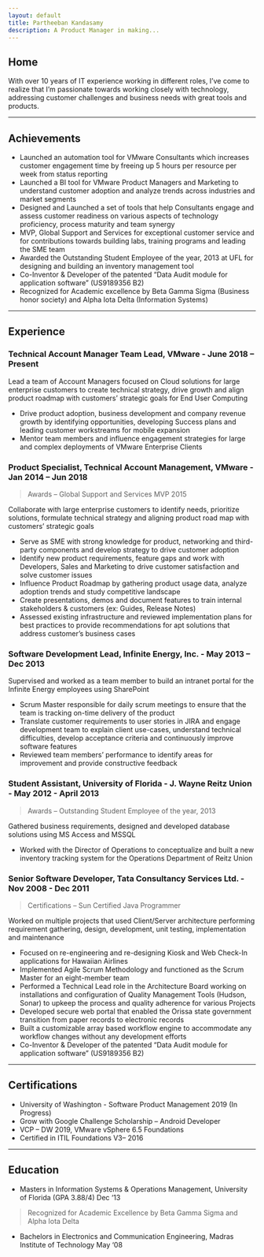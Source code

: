 ```yaml
---
layout: default
title: Partheeban Kandasamy
description: A Product Manager in making...
---
```


## [](#header-2)Home

With over 10 years of IT experience working in different roles, I’ve come to realize that I’m passionate towards working closely with technology, addressing customer challenges and business needs with great tools and products.

* * *

## [](#header-2)Achievements

* Launched an automation tool for VMware Consultants which increases customer engagement time by freeing up 5 hours per resource per week from status reporting
* Launched a BI tool for VMware Product Managers and Marketing to understand customer adoption and analyze trends across industries and market segments
*	Designed and Launched a set of tools that help Consultants engage and assess customer readiness on various aspects of technology proficiency, process maturity and team synergy
*	MVP, Global Support and Services for exceptional customer service and for contributions towards building labs, training programs and leading the SME team
*	Awarded the Outstanding Student Employee of the year, 2013 at UFL for designing and building an inventory management tool
*	Co-Inventor & Developer of the patented “Data Audit module for application software” (US9189356 B2)
* Recognized for Academic excellence by Beta Gamma Sigma (Business honor society) and Alpha Iota Delta (Information Systems)

* * *

## [](#header-2)Experience
### [](#header-3)Technical Account Manager Team Lead, VMware - June 2018 – Present

Lead a team of Account Managers focused on Cloud solutions for large enterprise customers to create technical strategy, drive growth and align product roadmap with customers’ strategic goals for End User Computing
*	Drive product adoption, business development and company revenue growth by identifying opportunities, developing Success plans and leading customer workstreams for mobile expansion
*	Mentor team members and influence engagement strategies for large and complex deployments of VMware Enterprise Clients

### [](#header-3)Product Specialist, Technical Account Management, VMware - Jan 2014 – Jun 2018
>Awards – Global Support and Services MVP 2015

Collaborate with large enterprise customers to identify needs, prioritize solutions, formulate technical strategy and aligning product road map with customers’ strategic goals
*	Serve as SME with strong knowledge for product, networking and third-party components and develop strategy to drive customer adoption
*	Identify new product requirements, feature gaps and work with Developers, Sales and Marketing to drive customer satisfaction and solve customer issues
*	Influence Product Roadmap by gathering product usage data, analyze adoption trends and study competitive landscape
*	Create presentations, demos and document features to train internal stakeholders & customers (ex: Guides, Release Notes)
*	Assessed existing infrastructure and reviewed implementation plans for best practices to provide recommendations for apt solutions that address customer’s business cases

### [](#header-3)Software Development Lead, Infinite Energy, Inc. - May 2013 – Dec 2013

Supervised and worked as a team member to build an intranet portal for the Infinite Energy employees using SharePoint
*	Scrum Master responsible for daily scrum meetings to ensure that the team is tracking on-time delivery of the product
*	Translate customer requirements to user stories in JIRA and engage development team to explain client use-cases, understand technical difficulties, develop acceptance criteria and continuously improve software features
*	Reviewed team members’ performance to identify areas for improvement and provide constructive feedback

### [](#header-3)Student Assistant, University of Florida - J. Wayne Reitz Union - May 2012 - April 2013
>Awards – Outstanding Student Employee of the year, 2013

Gathered business requirements, designed and developed database solutions using MS Access and MSSQL
*	Worked with the Director of Operations to conceptualize and built a new inventory tracking system for the Operations Department of Reitz Union

### [](#header-3)Senior Software Developer, Tata Consultancy Services Ltd. - Nov 2008 - Dec 2011
>Certifications – Sun Certified Java Programmer

Worked on multiple projects that used Client/Server architecture performing requirement gathering, design, development, unit testing, implementation and maintenance
*	Focused on re-engineering and re-designing Kiosk and Web Check-In applications for Hawaiian Airlines
*	Implemented Agile Scrum Methodology and functioned as the Scrum Master for an eight-member team
*	Performed a Technical Lead role in the Architecture Board working on installations and configuration of Quality Management Tools (Hudson, Sonar) to upkeep the process and quality adherence for various Projects
*	Developed secure web portal that enabled the Orissa state government transition from paper records to electronic records
*	Built a customizable array based workflow engine to accommodate any workflow changes without any development efforts
*	Co-Inventor & Developer of the patented “Data Audit module for application software” (US9189356 B2)

* * *

## [](#header-2)Certifications
*	University of Washington - Software Product Management 2019 (In Progress)
*	Grow with Google Challenge Scholarship – Android Developer
*	VCP – DW 2019, VMware vSphere 6.5 Foundations
*	Certified in ITIL Foundations V3– 2016

* * *

## [](#header-2)Education
*	Masters in Information Systems & Operations Management, University of Florida 	(GPA 3.88/4)   Dec ‘13
>Recognized for Academic Excellence by Beta Gamma Sigma and Alpha Iota Delta

*	Bachelors in Electronics and Communication Engineering, Madras Institute of Technology	May ‘08
